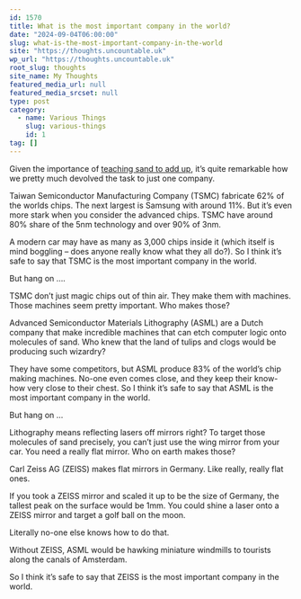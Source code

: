 ```yaml
---
id: 1570
title: What is the most important company in the world?
date: "2024-09-04T06:00:00"
slug: what-is-the-most-important-company-in-the-world
site: "https://thoughts.uncountable.uk"
wp_url: "https://thoughts.uncountable.uk"
root_slug: thoughts
site_name: My Thoughts
featured_media_url: null
featured_media_srcset: null
type: post
category:
  - name: Various Things
    slug: various-things
    id: 1
tag: []
---
```



<p>Given the importance of <a href="/teaching-sand-to-add">teaching sand to add up</a>, it&#8217;s quite remarkable how we pretty much devolved the task to just one company.</p>



<p>Taiwan Semiconductor Manufacturing Company (TSMC) fabricate 62% of the worlds chips.  The next largest is Samsung with around 11%.  But it&#8217;s even more stark when you consider the advanced chips.  TSMC have around 80% share of the 5nm technology and over 90% of 3nm.</p>



<p>A modern car may have as many as 3,000 chips inside it (which itself is mind boggling &#8211; does anyone really know what they all do?).  So I think it&#8217;s safe to say that TSMC is the most important company in the world.</p>



<p>But hang on &#8230;.</p>



<p>TSMC don&#8217;t just magic chips out of thin air.  They make them with machines.  Those machines seem pretty important.  Who makes those?</p>



<p>Advanced Semiconductor Materials Lithography (ASML) are a Dutch company that make incredible machines that can etch computer logic onto molecules of sand. Who knew that the land of tulips and clogs would be producing such wizardry?</p>



<p>They have some competitors, but ASML produce 83% of the world&#8217;s chip making machines.  No-one even comes close, and they keep their know-how very close to their chest.  So I think it&#8217;s safe to say that ASML is the most important company in the world.</p>



<p>But hang on &#8230;</p>



<p>Lithography means reflecting lasers off mirrors right? To target those molecules of sand precisely, you can&#8217;t just use the wing mirror from your car. You need a really flat mirror. Who on earth makes those?</p>



<p>Carl Zeiss AG (ZEISS) makes flat mirrors in Germany.  Like really, really flat ones.</p>



<p>If you took a ZEISS mirror and scaled it up to be the size of Germany, the tallest peak on the surface would be 1mm.   You could shine a laser onto a ZEISS mirror and target a golf ball on the moon.</p>



<p>Literally no-one else knows how to do that.</p>



<p>Without ZEISS, ASML would be hawking miniature windmills to tourists along the canals of Amsterdam.</p>



<p>So I think it&#8217;s safe to say that ZEISS is the most important company in the world.</p>



<p></p>
